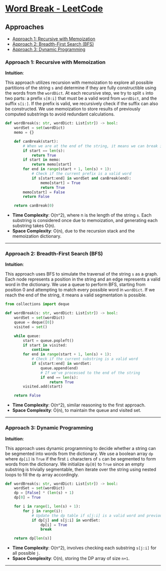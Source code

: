 # [Word Break - LeetCode](https://leetcode.com/problems/word-break/)

## Approaches
- [Approach 1: Recursive with Memoization](#approach-1-recursive-with-memoization)
- [Approach 2: Breadth-First Search (BFS)](#approach-2-breadth-first-search-bfs)
- [Approach 3: Dynamic Programming](#approach-3-dynamic-programming)

### Approach 1: Recursive with Memoization

**Intuition**: 

This approach utilizes recursion with memoization to explore all possible partitions of the string `s` and determine if they are fully constructible using the words from the `wordDict`. At each recursive step, we try to split `s` into two parts: a prefix `s[0:i]` that must be a valid word from `wordDict`, and the suffix `s[i:]`. If the prefix is valid, we recursively check if the suffix can also be constructed. We use memoization to store results of previously computed substrings to avoid redundant calculations.

```python
def wordBreak(s: str, wordDict: List[str]) -> bool:
    wordSet = set(wordDict)
    memo = {}

    def canBreak(start):
        # When we are at the end of the string, it means we can break it
        if start == len(s):
            return True
        if start in memo:
            return memo[start]
        for end in range(start + 1, len(s) + 1):
            # Check if the current prefix is a valid word
            if s[start:end] in wordSet and canBreak(end):
                memo[start] = True
                return True
        memo[start] = False
        return False

    return canBreak(0)
```

- **Time Complexity**: O(n^2), where n is the length of the string `s`. Each substring is considered once due to memoization, and generating each substring takes O(n).
- **Space Complexity**: O(n), due to the recursion stack and the memoization dictionary.

---

### Approach 2: Breadth-First Search (BFS)

**Intuition**: 

This approach uses BFS to simulate the traversal of the string `s` as a graph. Each node represents a position in the string and an edge represents a valid word in the dictionary. We use a queue to perform BFS, starting from position 0 and attempting to match every possible word in `wordDict`. If we reach the end of the string, it means a valid segmentation is possible.

```python
from collections import deque

def wordBreak(s: str, wordDict: List[str]) -> bool:
    wordSet = set(wordDict)
    queue = deque([0])
    visited = set()

    while queue:
        start = queue.popleft()
        if start in visited:
            continue
        for end in range(start + 1, len(s) + 1):
            # Check if the current substring is a valid word
            if s[start:end] in wordSet:
                queue.append(end)
                # If we've processed to the end of the string
                if end == len(s):
                    return True
        visited.add(start)

    return False
```

- **Time Complexity**: O(n^2), similar reasoning to the first approach.
- **Space Complexity**: O(n), to maintain the queue and visited set.

---

### Approach 3: Dynamic Programming

**Intuition**: 

This approach uses dynamic programming to decide whether a string can be segmented into words from the dictionary. We use a boolean array `dp` where `dp[i]` is `True` if the first `i` characters of `s` can be segmented to form words from the dictionary. We initialize `dp[0]` to `True` since an empty substring is trivially segmentable, then iterate over the string using nested loops to fill the `dp` array accordingly.

```python
def wordBreak(s: str, wordDict: List[str]) -> bool:
    wordSet = set(wordDict)
    dp = [False] * (len(s) + 1)
    dp[0] = True

    for i in range(1, len(s) + 1):
        for j in range(i):
            # Update the dp table if s[j:i] is a valid word and previous part can be segmented
            if dp[j] and s[j:i] in wordSet:
                dp[i] = True
                break

    return dp[len(s)]
```

- **Time Complexity**: O(n^2), involves checking each substring `s[j:i]` for all possible `j`.
- **Space Complexity**: O(n), storing the DP array of size `n+1`.

---

